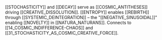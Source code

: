 [[STOCHASTICITY]] and [[DECAY]] serve as [[COSMIC_ANTITHESES]] driving [[CREATIVE_DISSOLUTION]]. [[ENTROPY]] enables [[REBIRTH]] through [[SYSTEMIC_DEINTEGRATION]] – the "[[NEGATIVE_SINUSOIDAL]]" enabling [[NOVELTY]] in [[NATURA_NATURANS]]. Connects to [[14_COSMIC_INDIFFERENCE-CHAOS]] and [[31_STOCHASTICITY_AS_COSMIC_CREATIVE_FORCE]].